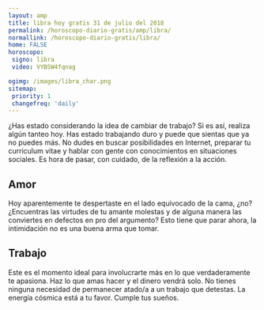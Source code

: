 ```yaml
---
layout: amp
title: libra hoy gratis 31 de julio del 2018 
permalink: /horoscopo-diario-gratis/amp/libra/
normallink: /horoscopo-diario-gratis/libra/
home: FALSE
horoscopo:
 signo: libra
 video: VYBSW4fqnag

ogimg: /images/libra_char.png
sitemap:
 priority: 1
 changefreq: 'daily'
---
```



¿Has estado considerando la idea de cambiar de trabajo? Si es así, realiza algún tanteo hoy. Has estado trabajando duro y puede que sientas que ya no puedes más. No dudes en buscar posibilidades en Internet, preparar tu curriculum vitae y hablar con gente con conocimientos en situaciones sociales. Es hora de pasar, con cuidado, de la reflexión a la acción.

## Amor

Hoy aparentemente te despertaste en el lado equivocado de la cama, ¿no? ¿Encuentras las virtudes de tu amante molestas y de alguna manera las conviertes en defectos en pro del argumento? Esto tiene que parar ahora, la intimidación no es una buena arma que tomar.

## Trabajo

Este es el momento ideal para involucrarte más en lo que verdaderamente te apasiona. Haz lo que amas hacer y el dinero vendrá solo. No tienes ninguna necesidad de permanecer atado/a a un trabajo que detestas. La energía cósmica está a tu favor. Cumple tus sueños.